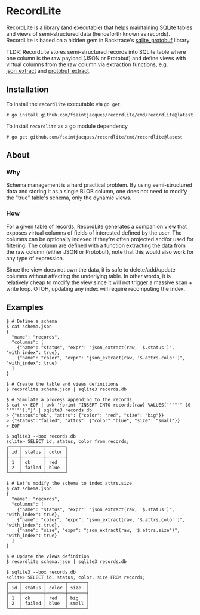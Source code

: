 # RecordLite

RecordLite is a library (and executable) that helps maintaining SQLite tables
and views of semi-structured data (henceforth known as records). RecordLite is
based on a hidden gem in Backtrace's [sqlite_protobuf](https://github.com/backtrace-labs/sqlite_protobuf/blob/141486b492ccf342cbba6fa40e076a8941afc839/proto_table/proto_table.c)
library.

TLDR: RecordLite stores semi-structured records into SQLite table where one column is
the raw payload (JSON or Protobuf) and define views with virtual columns from the
raw column via extraction functions, e.g. [json_extract](https://www.sqlite.org/json1.html#jex) and
[protobuf_extract](https://github.com/rgov/sqlite_protobuf#protobuf_extractprotobuf-type_name-path).

## Installation

To install the `recordlite` executable via `go get`.

```
# go install github.com/fsaintjacques/recordlite/cmd/recordlite@latest
```

To install `recordlite` as a go module dependency

```
# go get github.com/fsaintjacques/recordlite/cmd/recordlite@latest
```

## About

### Why

Schema management is a hard practical problem. By using semi-structured data
and storing it as a single BLOB column, one does not need to modify the "true"
table's schema, only the dynamic views.

### How

For a given table of records, RecordLite generates a companion view that exposes
virtual columns of fields of interested defined by the user. The columns can be
optionally indexed if they're often projected and/or used for filtering. The
column are defined with a function extracting the data from the raw column
(either JSON or Protobuf), note that this would also work for any type of
expression.

Since the view does not own the data, it is safe to delete/add/update columns
without affecting the underlying table. In other words, it is relatively cheap
to modify the view since it will not trigger a massive scan + write loop. OTOH,
updating any index will require recomputing the index.

## Examples

```
$ # Define a schema
$ cat schema.json
{
  "name": "records",
  "columns": [
    {"name": "status", "expr": "json_extract(raw, '$.status')", "with_index": true},
    {"name": "color", "expr": "json_extract(raw, '$.attrs.color')", "with_index": true}
  ]
}

$ # Create the table and views definitions
$ recordlite schema.json | sqlite3 records.db

$ # Simulate a process appending to the records
$ cat << EOF | awk '{print "INSERT INTO records(raw) VALUES('"'"'" $0 "'"'"');"}' | sqlite3 records.db
> {"status":"ok", "attrs": {"color": "red", "size": "big"}}
> {"status":"failed", "attrs": {"color":"blue", "size": "small"}}
> EOF

$ sqlite3 --box records.db
sqlite> SELECT id, status, color from records;
┌────┬────────┬───────┐
│ id │ status │ color │
├────┼────────┼───────┤
│ 1  │ ok     │ red   │
│ 2  │ failed │ blue  │
└────┴────────┴───────┘

$ # Let's modify the schema to index attrs.size
$ cat schema.json
{
  "name": "records",
  "columns": [
    {"name": "status", "expr": "json_extract(raw, '$.status')", "with_index": true},
    {"name": "color", "expr": "json_extract(raw, '$.attrs.color')", "with_index": true},
    {"name": "size", "expr": "json_extract(raw, '$.attrs.size')", "with_index": true}
  ]
}

$ # Update the views definition
$ recordlite schema.json | sqlite3 records.db

$ sqlite3 --box records.db
sqlite> SELECT id, status, color, size FROM records;
┌────┬────────┬───────┬───────┐
│ id │ status │ color │ size  │
├────┼────────┼───────┼───────┤
│ 1  │ ok     │ red   │ big   │
│ 2  │ failed │ blue  │ small │
└────┴────────┴───────┴───────┘

```
